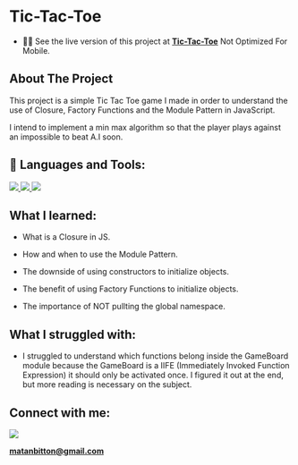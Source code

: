 # Tic-Tac-Toe

- 👨‍💻 See the live version of this project at **[Tic-Tac-Toe](https://matanbitton.github.io/Tic-Tac-Toe/)** Not Optimized For Mobile.

## About The Project

This project is a simple Tic Tac Toe game I made in order to understand the use of Closure, Factory Functions and the Module Pattern in JavaScript.

I intend to implement a min max algorithm so that the player plays against an impossible to beat A.I soon.

## 🚀 Languages and Tools:

<p align="left"> 
    <a href="https://developer.mozilla.org/en-US/docs/Web/JavaScript" target="_blank"> <img src="https://img.icons8.com/color/48/000000/javascript.png"/> </a> 
    <a href="https://www.w3.org/html/" target="_blank"> <img src="https://img.icons8.com/color/48/000000/html-5.png"/> </a> 
    <a href="https://www.w3schools.com/css/" target="_blank"> <img src="https://img.icons8.com/color/48/000000/css3.png"/> </a> 
</p>

## What I learned:

- What is a Closure in JS.

- How and when to use the Module Pattern.

- The downside of using constructors to initialize objects.

- The benefit of using Factory Functions to initialize objects.

- The importance of NOT pullting the global namespace.


## What I struggled with:

- I struggled to understand which functions belong inside the GameBoard module
  because the GameBoard is a IIFE (Immediately Invoked Function Expression) it should only be activated once.
  I figured it out at the end, but more reading is necessary on the subject.

## Connect with me:

<p align="left">

<a href = "https://www.linkedin.com/in/matan-bitton-90a054210/"><img src="https://img.icons8.com/fluent/48/000000/linkedin.png"/></a>

**matanbitton@gmail.com**
